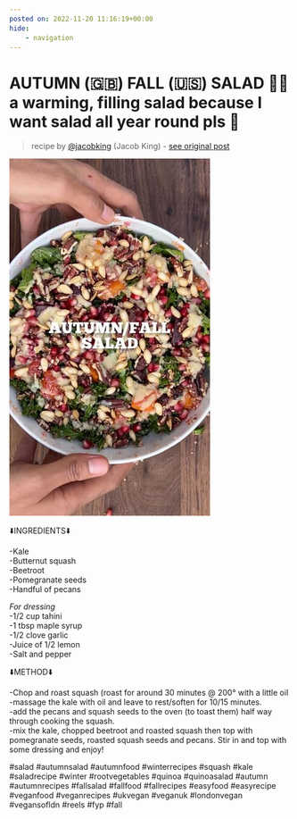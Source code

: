 ```yaml
---
posted on: 2022-11-20 11:16:19+00:00
hide:
    - navigation
---
```


# AUTUMN (🇬🇧) FALL (🇺🇸) SALAD 🥶🥗 a warming, filling salad because I want salad all year round pls 🤝  

> recipe by [@jacobking](https://www.instagram.com/jacobking/) 
(Jacob King) - [see original post](https://instagram.com/p/ClLj0TSKbFo)

![](../img/jacobking_20-11-2022_1111.png)

  
⬇️INGREDIENTS⬇️  
  
-Kale  
-Butternut squash  
-Beetroot   
-Pomegranate seeds   
-Handful of pecans   
  
*For dressing*  
-1/2 cup tahini  
-1 tbsp maple syrup   
-1/2 clove garlic   
-Juice of 1/2 lemon   
-Salt and pepper   
  
⬇️METHOD⬇️  
  
-Chop and roast squash (roast for around 30 minutes @ 200° with a little oil  
-massage the kale with oil and leave to rest/soften for 10/15 minutes.  
-add the pecans and squash seeds to the oven (to toast them) half way through cooking the squash.  
-mix the kale, chopped beetroot and roasted squash then top with pomegranate seeds, roasted squash seeds and pecans. Stir in and top with some dressing and enjoy!  
  
\#salad \#autumnsalad \#autumnfood \#winterrecipes \#squash \#kale \#saladrecipe \#winter \#rootvegetables \#quinoa \#quinoasalad \#autumn \#autumnrecipes \#fallsalad \#fallfood \#fallrecipes \#easyfood \#easyrecipe \#veganfood \#veganrecipes \#ukvegan \#veganuk \#londonvegan \#vegansofldn \#reels \#fyp \#fall   